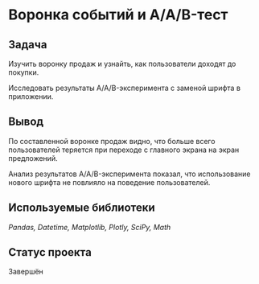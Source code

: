 # Воронка событий и A/A/B-тест
## Задача
Изучить воронку продаж и узнайть, как пользователи доходят до покупки.

Исследовать результаты A/A/B-эксперимента с заменой шрифта в приложении.

## Вывод
По составленной воронке продаж видно, что больше всего пользователей теряется при переходе с главного экрана на экран предложений.

Анализ результатов A/A/B-эксперимента показал, что использование нового шрифта не повлияло на поведение пользователей.


## Используемые библиотеки
*Pandas, Datetime, Matplotlib, Plotly, SciPy, Math*

## Статус проекта
Завершён
